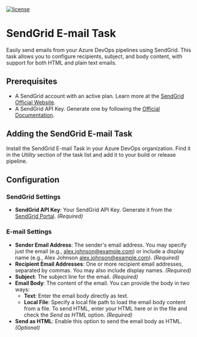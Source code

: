 [![license](https://img.shields.io/github/license/mashape/apistatus.svg?style=flat-square)](https://github.com/bffoust/devops-sendgrid-task/blob/rc/LICENSE.md)

# SendGrid E-mail Task

Easily send emails from your Azure DevOps pipelines using SendGrid. This task allows you to configure recipients, subject, and body content, with support for both HTML and plain text emails.

## Prerequisites
* A SendGrid account with an active plan. Learn more at the [SendGrid Official Website](https://sendgrid.com/pricing/).
* A SendGrid API Key. Generate one by following the [Official Documentation](https://app.sendgrid.com/settings/api_keys).

## Adding the SendGrid E-mail Task
Install the SendGrid E-mail Task in your Azure DevOps organization. Find it in the _Utility_ section of the task list and add it to your build or release pipeline.

## Configuration

### SendGrid Settings
* **SendGrid API Key**: Your SendGrid API Key. Generate it from the [SendGrid Portal](https://app.sendgrid.com/settings/api_keys). _(Required)_

### E-mail Settings
* **Sender Email Address**: The sender's email address. You may specify just the email (e.g., alex.johnson@example.com) or include a display name (e.g., Alex Johnson <alex.johnson@example.com>). _(Required)_
* **Recipient Email Addresses**: One or more recipient email addresses, separated by commas. You may also include display names. _(Required)_
* **Subject**: The subject line for the email. _(Required)_
* **Email Body**: The content of the email. You can provide the body in two ways:
  * **Text**: Enter the email body directly as text.
  * **Local File**: Specify a local file path to load the email body content from a file.
  To send HTML, enter your HTML here or in the file and check the _Send as HTML_ option. _(Required)_
* **Send as HTML**: Enable this option to send the email body as HTML. _(Optional)_